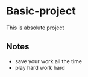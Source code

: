 # Basic-project
This is absolute project 

## Notes 
 - save your work all the time 
 - play hard work hard
